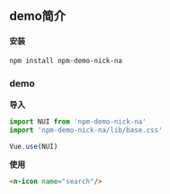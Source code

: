 ## demo简介

#### 安装

```sh
npm install npm-demo-nick-na
```

### demo

**导入**

```js
import NUI from 'npm-demo-nick-na'
import 'npm-demo-nick-na/lib/base.css'

Vue.use(NUI)
```

**使用**

```html
<n-icon name="search"/>
```
